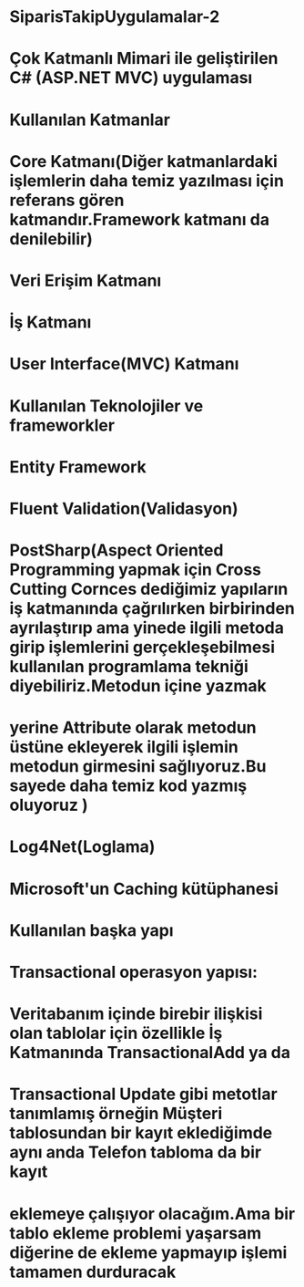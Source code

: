 # SiparisTakipUygulamalar-2
# Çok Katmanlı Mimari ile geliştirilen C# (ASP.NET MVC) uygulaması

# Kullanılan Katmanlar
# Core Katmanı(Diğer katmanlardaki işlemlerin daha temiz yazılması için referans gören katmandır.Framework katmanı da denilebilir)
# Veri Erişim Katmanı
# İş Katmanı
# User Interface(MVC) Katmanı

# Kullanılan Teknolojiler ve frameworkler

# Entity Framework
# Fluent Validation(Validasyon)
# PostSharp(Aspect Oriented Programming yapmak için Cross Cutting Cornces dediğimiz yapıların iş katmanında çağrılırken birbirinden ayrılaştırıp ama yinede ilgili metoda girip işlemlerini gerçekleşebilmesi kullanılan programlama tekniği diyebiliriz.Metodun içine yazmak 
# yerine Attribute olarak metodun üstüne ekleyerek ilgili işlemin metodun girmesini sağlıyoruz.Bu sayede daha temiz kod yazmış oluyoruz )
# Log4Net(Loglama)
# Microsoft'un Caching kütüphanesi


# Kullanılan başka yapı

# Transactional operasyon yapısı:
# Veritabanım içinde birebir ilişkisi olan tablolar için özellikle İş Katmanında TransactionalAdd ya da 
# Transactional Update gibi metotlar tanımlamış örneğin Müşteri tablosundan bir kayıt eklediğimde aynı anda Telefon tabloma da bir kayıt 
# eklemeye çalışıyor olacağım.Ama bir tablo ekleme problemi yaşarsam diğerine de ekleme yapmayıp işlemi tamamen durduracak



